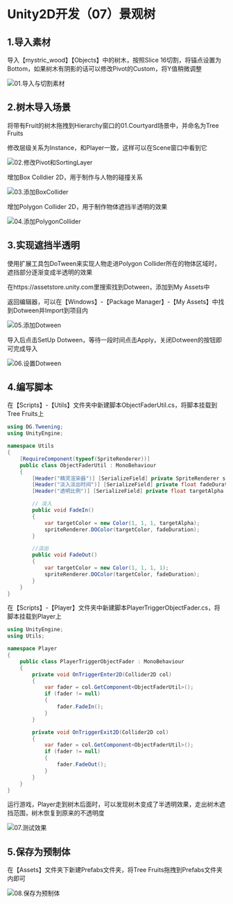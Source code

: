 # Unity2D开发（07）景观树

## 1.导入素材

导入【mystric_wood】【Objects】中的树木，按照Slice 16切割，将锚点设置为Bottom，如果树木有阴影的话可以修改Pivot的Custom，将Y值稍微调整

![01.导入与切割素材](https://github.com/sfresurgam/unity-development-doc/blob/main/07.Landscape%20Tree/source%20image/01.%E5%AF%BC%E5%85%A5%E4%B8%8E%E5%88%87%E5%89%B2%E7%B4%A0%E6%9D%90.png)

## 2.树木导入场景

将带有Fruit的树木拖拽到Hierarchy窗口的01.Courtyard场景中，并命名为Tree Fruits

修改层级关系为Instance，和Player一致，这样可以在Scene窗口中看到它

![02.修改Pivot和SortingLayer](https://github.com/sfresurgam/unity-development-doc/blob/main/07.Landscape%20Tree/source%20image/02.%E4%BF%AE%E6%94%B9Pivot%E5%92%8CSortingLayer.png)

增加Box Colldier 2D，用于制作与人物的碰撞关系

![03.添加BoxCollider](https://github.com/sfresurgam/unity-development-doc/blob/main/07.Landscape%20Tree/source%20image/03.%E6%B7%BB%E5%8A%A0BoxCollider.png)

增加Polygon Collider 2D，用于制作物体遮挡半透明的效果

![04.添加PolygonCollider](https://github.com/sfresurgam/unity-development-doc/blob/main/07.Landscape%20Tree/source%20image/04.%E6%B7%BB%E5%8A%A0PolygonCollider.png)

## 3.实现遮挡半透明

使用扩展工具包DoTween来实现人物走进Polygon Collider所在的物体区域时，遮挡部分逐渐变成半透明的效果

在https://assetstore.unity.com里搜索找到Dotween，添加到My Assets中

返回编辑器，可以在【Windows】-【Package Manager】-【My Assets】中找到Dotween并Import到项目内

![05.添加Dotween](https://github.com/sfresurgam/unity-development-doc/blob/main/07.Landscape%20Tree/source%20image/05.%E6%B7%BB%E5%8A%A0Dotween.png)

导入后点击SetUp Dotween，等待一段时间点击Apply，关闭Dotween的按钮即可完成导入

![06.设置Dotween](https://github.com/sfresurgam/unity-development-doc/blob/main/07.Landscape%20Tree/source%20image/06.%E8%AE%BE%E7%BD%AEDotween.png)

## 4.编写脚本

在【Scripts】-【Utils】文件夹中新建脚本ObjectFaderUtil.cs，将脚本挂载到Tree Fruits上

```c#
using DG.Tweening;
using UnityEngine;

namespace Utils
{
    [RequireComponent(typeof(SpriteRenderer))]
    public class ObjectFaderUtil : MonoBehaviour
    {
        [Header("精灵渲染器")] [SerializeField] private SpriteRenderer spriteRenderer;
        [Header("淡入淡出时间")] [SerializeField] private float fadeDuration = 0.35f;
        [Header("透明比例")] [SerializeField] private float targetAlpha = 0.45f;

        // 淡入
        public void FadeIn()
        {
            var targetColor = new Color(1, 1, 1, targetAlpha);
            spriteRenderer.DOColor(targetColor, fadeDuration);
        }

        //淡出
        public void FadeOut()
        {
            var targetColor = new Color(1, 1, 1, 1);
            spriteRenderer.DOColor(targetColor, fadeDuration);
        }
    }
}
```

在【Scripts】-【Player】文件夹中新建脚本PlayerTriggerObjectFader.cs，将脚本挂载到Player上

```c#
using UnityEngine;
using Utils;

namespace Player
{
    public class PlayerTriggerObjectFader : MonoBehaviour
    {
        private void OnTriggerEnter2D(Collider2D col)
        {
            var fader = col.GetComponent<ObjectFaderUtil>();
            if (fader != null)
            {
                fader.FadeIn();
            }
        }

        private void OnTriggerExit2D(Collider2D col)
        {
            var fader = col.GetComponent<ObjectFaderUtil>();
            if (fader != null)
            {
                fader.FadeOut();
            }
        }
    }
}
```

运行游戏，Player走到树木后面时，可以发现树木变成了半透明效果，走出树木遮挡范围，树木恢复到原来的不透明度

![07.测试效果](https://github.com/sfresurgam/unity-development-doc/blob/main/07.Landscape%20Tree/source%20image/07.%E6%B5%8B%E8%AF%95%E6%95%88%E6%9E%9C.png)

## 5.保存为预制体

在【Assets】文件夹下新建Prefabs文件夹，将Tree Fruits拖拽到Prefabs文件夹内即可

![08.保存为预制体](https://github.com/sfresurgam/unity-development-doc/blob/main/07.Landscape%20Tree/source%20image/08.%E4%BF%9D%E5%AD%98%E4%B8%BA%E9%A2%84%E5%88%B6%E4%BD%93.png)
